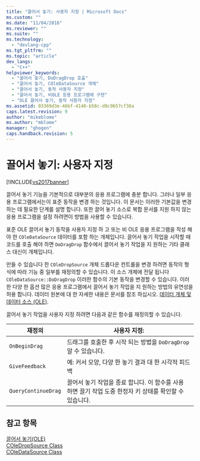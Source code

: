 ```yaml
---
title: "끌어서 놓기: 사용자 지정 | Microsoft Docs"
ms.custom: ""
ms.date: "11/04/2016"
ms.reviewer: ""
ms.suite: ""
ms.technology: 
  - "devlang-cpp"
ms.tgt_pltfrm: ""
ms.topic: "article"
dev_langs: 
  - "C++"
helpviewer_keywords: 
  - "끌어서 놓기, DoDragDrop 호출"
  - "끌어서 놓기, COleDataSource 개체"
  - "끌어서 놓기, 동작 사용자 지정"
  - "끌어서 놓기, 비OLE 응용 프로그램에 구현"
  - "OLE 끌어서 놓기, 동작 사용자 지정"
ms.assetid: 03369d3e-46bf-4140-b58c-d0c9657cf38a
caps.latest.revision: 9
author: "mikeblome"
ms.author: "mblome"
manager: "ghogen"
caps.handback.revision: 5
---
```

# 끌어서 놓기: 사용자 지정
[!INCLUDE[vs2017banner](../assembler/inline/includes/vs2017banner.md)]

끌어서 놓기 기능을 기본적으로 대부분의 응용 프로그램에 충분 합니다.  그러나 일부 응용 프로그램에서는이 표준 동작을 변경 하는 것입니다.  이 문서는 이러한 기본값을 변경 하는 데 필요한 단계를 설명 합니다.  또한 끌어 놓기 소스로 복합 문서를 지원 하지 않는 응용 프로그램을 설정 하려면이 방법을 사용할 수 있습니다.  
  
 표준 OLE 끌어서 놓기 동작을 사용자 지정 하 고 또는 비 OLE 응용 프로그램을 작성 해야 한  `COleDataSource`  데이터를 포함 하는 개체입니다.  끌어서 놓기 작업을 시작할 때 코드를 호출 해야 하면  `DoDragDrop`  함수에서 끌어서 놓기 작업을 지 원하는 기타 클래스 대신이 개체입니다.  
  
 만들 수 있습니다 한  `COleDropSource`  개체 드롭다운 컨트롤을 변경 하려면 동작의 형식에 따라 기능 중 일부를 재정의할 수 있습니다.  이 소스 개체에 전달 됩니다  `COleDataSource::DoDragDrop`  이러한 함수의 기본 동작을 변경할 수 있습니다.  이러한 다양 한 옵션 많은 응용 프로그램에서 끌어서 놓기 작업을 지 원하는 방법의 유연성을 허용 합니다.  데이터 원본에 대 한 자세한 내용은 문서를 참조 하십시오. [데이터 개체 및 데이터 소스 \(OLE\)](../mfc/data-objects-and-data-sources-ole.md).  
  
 끌어서 놓기 작업을 사용자 지정 하려면 다음과 같은 함수를 재정의할 수 있습니다.  
  
|재정의|사용자 지정:|  
|---------|-------------|  
|`OnBeginDrag`|드래그를 호출한 후 시작 되는 방법을  `DoDragDrop`  알 수 있습니다.|  
|`GiveFeedback`|예: 커서 모양, 다양 한 놓기 결과 대 한 시각적 피드백|  
|`QueryContinueDrag`|끌어서 놓기 작업을 종료 합니다.  이 함수를 사용 하면 끌기 작업 도중 한정자 키 상태를 확인할 수 있습니다.|  
  
## 참고 항목  
 [끌어서 놓기\(OLE\)](../mfc/drag-and-drop-ole.md)   
 [COleDropSource Class](../mfc/reference/coledropsource-class.md)   
 [COleDataSource Class](../mfc/reference/coledatasource-class.md)